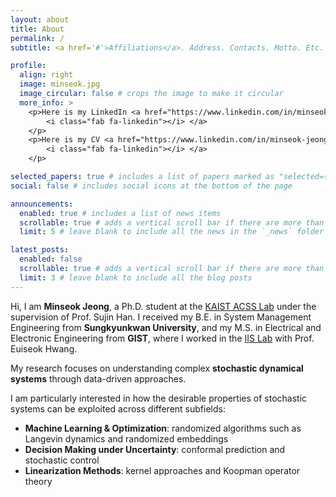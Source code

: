 ```yaml
---
layout: about
title: About
permalink: /
subtitle: <a href='#'>Affiliations</a>. Address. Contacts. Motto. Etc.

profile:
  align: right
  image: minseok.jpg
  image_circular: false # crops the image to make it circular
  more_info: >
    <p>Here is my LinkedIn <a href="https://www.linkedin.com/in/minseok-jeong-635405207" target="_blank">
        <i class="fab fa-linkedin"></i> </a>
    </p>
    <p>Here is my CV <a href="https://www.linkedin.com/in/minseok-jeong-635405207" target="_blank">
        <i class="fab fa-linkedin"></i> </a>
    </p>

selected_papers: true # includes a list of papers marked as "selected={true}"
social: false # includes social icons at the bottom of the page

announcements:
  enabled: true # includes a list of news items
  scrollable: true # adds a vertical scroll bar if there are more than 3 news items
  limit: 5 # leave blank to include all the news in the `_news` folder

latest_posts:
  enabled: false
  scrollable: true # adds a vertical scroll bar if there are more than 3 new posts items
  limit: 3 # leave blank to include all the blog posts
---
```


Hi, I am **Minseok Jeong**, a Ph.D. student at the [KAIST ACSS Lab](http://acss.kaist.ac.kr/) under the supervision of Prof. Sujin Han. I received my B.E. in System Management Engineering from **Sungkyunkwan University**, and my M.S. in Electrical and Electronic Engineering from **GIST**, where I worked in the [IIS Lab](https://iis.gist.ac.kr/isp/) with Prof. Euiseok Hwang.

My research focuses on understanding complex **stochastic dynamical systems** through data-driven approaches.

I am particularly interested in how the desirable properties of stochastic systems can be exploited across different subfields:
- **Machine Learning & Optimization**: randomized algorithms such as Langevin dynamics and randomized embeddings  
- **Decision Making under Uncertainty**: conformal prediction and stochastic control  
- **Linearization Methods**: kernel approaches and Koopman operator theory
